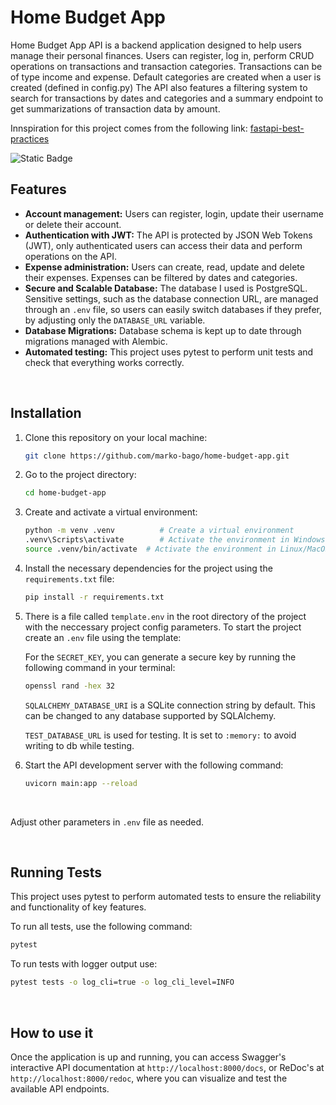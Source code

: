 # Home Budget App


Home Budget App API is a backend application designed to help users manage their personal finances.
Users can register, log in, perform CRUD operations on transactions and transaction categories.
Transactions can be of type income and expense.
Default categories are created when a user is created (defined in config.py)
The API also features a filtering system to search for transactions by dates and categories and a summary endpoint to get summarizations of transaction data by amount.


Innspiration for this project comes from the following link: [fastapi-best-practices](https://github.com/zhanymkanov/fastapi-best-practices)


<img alt="Static Badge" src="https://img.shields.io/badge/Version-1.0.0-seagreen?style=for-the-badge">


<br>

## Features

- **Account management:** Users can register, login, update their username or delete their account.
- **Authentication with JWT:** The API is protected by JSON Web Tokens (JWT), only authenticated users can access their data and perform operations on the API.
- **Expense administration:** Users can create, read, update and delete their expenses. Expenses can be filtered by dates and categories.
- **Secure and Scalable Database:** The database I used is PostgreSQL. Sensitive settings, such as the database connection URL, are managed through an `.env` file, so users can easily switch databases if they prefer, by adjusting only the `DATABASE_URL` variable.
- **Database Migrations:** Database schema is kept up to date through migrations managed with Alembic.
- **Automated testing:** This project uses pytest to perform unit tests and check that everything works correctly.

<br>

## Installation

1. Clone this repository on your local machine:

   ```bash
   git clone https://github.com/marko-bago/home-budget-app.git
   ```

2. Go to the project directory:

   ```bash
   cd home-budget-app
   ```

3. Create and activate a virtual environment:

   ```bash
   python -m venv .venv          # Create a virtual environment
   .venv\Scripts\activate        # Activate the environment in Windows
   source .venv/bin/activate  # Activate the environment in Linux/MacOS
   ```

4. Install the necessary dependencies for the project using the `requirements.txt` file:

   ```bash
   pip install -r requirements.txt
   ```

5. There is a file called  `template.env` in the root directory of the project with the neccessary project config parameters. To start the project create an `.env` file using the template:

    For the `SECRET_KEY`, you can generate a secure key by running the following command in your terminal:

    ```bash
    openssl rand -hex 32
    ```

    `SQLALCHEMY_DATABASE_URI` is a SQLite connection string by default. This can be changed to any database supported by SQLAlchemy.

    `TEST_DATABASE_URL` is used for testing. It is set to `:memory:` to avoid writing to db while testing.

   


6. Start the API development server with the following command:

    ```bash
    uvicorn main:app --reload
    ```

<br>

Adjust other parameters in `.env` file as needed.

<br>

## Running Tests

This project uses pytest to perform automated tests to ensure the reliability and functionality of key features.

To run all tests, use the following command:
```bash
pytest
```

To run tests with logger output use:
```bash
pytest tests -o log_cli=true -o log_cli_level=INFO
```


<br>

## How to use it

Once the application is up and running, you can access Swagger's interactive API documentation at 
`http://localhost:8000/docs`, or ReDoc's at `http://localhost:8000/redoc`, where you can visualize and test the available API endpoints.


<br>


